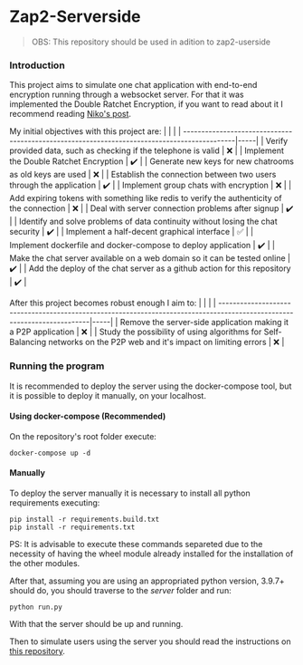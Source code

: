 # Zap2-Serverside

> OBS: This repository should be used in adition to zap2-userside

### Introduction

This project aims to simulate one chat application with end-to-end encryption running through a websocket server. For that it was implemented the Double Ratchet Encryption, if you want to read about it I recommend reading [Niko's post](https://nfil.dev/coding/encryption/python/double-ratchet-example/).

My initial objectives with this project are:
  |                                                                                             |     |
  | --------------------------------------------------------------------------------------------|-----| 
  | Verify provided data, such as checking if the telephone is valid                            | :x: |
  | Implement the Double Ratchet Encryption                                                     | ✔️ |
  | Generate new keys for new chatrooms as old keys are used                                    | :x: |
  | Establish the connection between two users through the application                          | ✔️ |
  | Implement group chats with encryption                                                       | :x: |
  | Add expiring tokens with something like redis to verify the authenticity of the connection  | :x: |
  | Deal with server connection problems after signup                                           | ✔️ |
  | Identify and solve problems of data continuity without losing the chat security             | ✔️ |
  | Implement a half-decent graphical interface                                                 | ✅ |
  | Implement dockerfile and docker-compose to deploy application                               | ✔️ |
  | Make the chat server available on a web domain so it can be tested online                   | ✔️ |
  | Add the deploy of the chat server as a github action for this repository                    | ✔️ |


After this project becomes robust enough I aim to:
  |                                                                                                                         |     |
  | ------------------------------------------------------------------------------------------------------------------------|-----| 
  | Remove the server-side application making it a P2P application                                                          | :x: |
  | Study the possibility of using algorithms for Self-Balancing networks on the P2P web and it's impact on limiting errors | :x: |

### Running the program
It is recommended to deploy the server using the docker-compose tool, but it is possible to deploy it manually, on your localhost. 

#### Using docker-compose (Recommended)
On the repository's root folder execute:  
```
docker-compose up -d
```

#### Manually
To deploy the server manually it is necessary to install all python requirements executing:
```
pip install -r requirements.build.txt
pip install -r requirements.txt
```
PS: It is advisable to execute these commands separeted due to the necessity of having the wheel module already installed for the installation of the other modules.  

After that, assuming you are using an appropriated python version, 3.9.7+ should do, you should traverse to the <i>server</i> folder and run:
```
python run.py
```
With that the server should be up and running.

Then to simulate users using the server you should read the instructions on [this repository](https://github.com/caiocaldeira3/zap2-userside).





